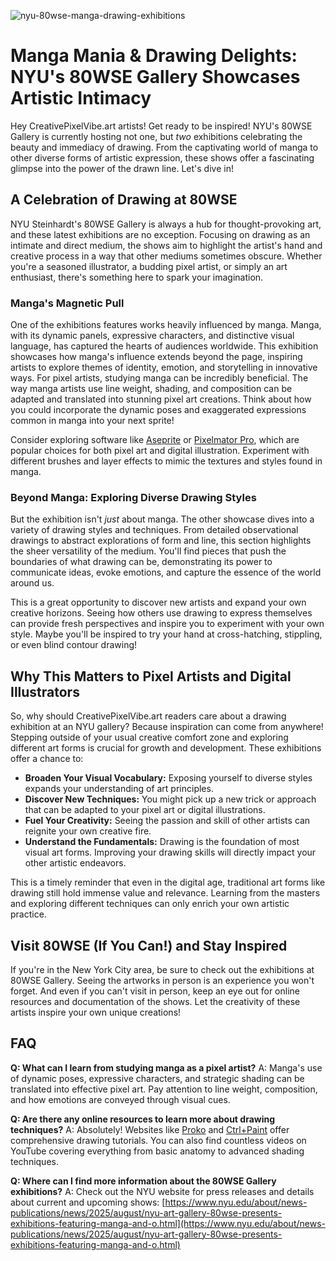 ![nyu-80wse-manga-drawing-exhibitions](https://images.pexels.com/photos/10474161/pexels-photo-10474161.jpeg?auto=compress&cs=tinysrgb&fit=crop&h=627&w=1200)

# Manga Mania & Drawing Delights: NYU's 80WSE Gallery Showcases Artistic Intimacy

Hey CreativePixelVibe.art artists! Get ready to be inspired! NYU's 80WSE Gallery is currently hosting not one, but *two* exhibitions celebrating the beauty and immediacy of drawing. From the captivating world of manga to other diverse forms of artistic expression, these shows offer a fascinating glimpse into the power of the drawn line. Let's dive in!

## A Celebration of Drawing at 80WSE

NYU Steinhardt's 80WSE Gallery is always a hub for thought-provoking art, and these latest exhibitions are no exception. Focusing on drawing as an intimate and direct medium, the shows aim to highlight the artist's hand and creative process in a way that other mediums sometimes obscure. Whether you're a seasoned illustrator, a budding pixel artist, or simply an art enthusiast, there's something here to spark your imagination.

### Manga's Magnetic Pull

One of the exhibitions features works heavily influenced by manga. Manga, with its dynamic panels, expressive characters, and distinctive visual language, has captured the hearts of audiences worldwide. This exhibition showcases how manga's influence extends beyond the page, inspiring artists to explore themes of identity, emotion, and storytelling in innovative ways. For pixel artists, studying manga can be incredibly beneficial. The way manga artists use line weight, shading, and composition can be adapted and translated into stunning pixel art creations. Think about how you could incorporate the dynamic poses and exaggerated expressions common in manga into your next sprite!

Consider exploring software like [Aseprite](https://www.aseprite.org/) or [Pixelmator Pro](https://www.pixelmator.com/pro/), which are popular choices for both pixel art and digital illustration. Experiment with different brushes and layer effects to mimic the textures and styles found in manga.

### Beyond Manga: Exploring Diverse Drawing Styles

But the exhibition isn't *just* about manga. The other showcase dives into a variety of drawing styles and techniques. From detailed observational drawings to abstract explorations of form and line, this section highlights the sheer versatility of the medium. You'll find pieces that push the boundaries of what drawing can be, demonstrating its power to communicate ideas, evoke emotions, and capture the essence of the world around us.

This is a great opportunity to discover new artists and expand your own creative horizons. Seeing how others use drawing to express themselves can provide fresh perspectives and inspire you to experiment with your own style. Maybe you'll be inspired to try your hand at cross-hatching, stippling, or even blind contour drawing!

## Why This Matters to Pixel Artists and Digital Illustrators

So, why should CreativePixelVibe.art readers care about a drawing exhibition at an NYU gallery? Because inspiration can come from anywhere! Stepping outside of your usual creative comfort zone and exploring different art forms is crucial for growth and development. These exhibitions offer a chance to:

*   **Broaden Your Visual Vocabulary:** Exposing yourself to diverse styles expands your understanding of art principles.
*   **Discover New Techniques:** You might pick up a new trick or approach that can be adapted to your pixel art or digital illustrations.
*   **Fuel Your Creativity:** Seeing the passion and skill of other artists can reignite your own creative fire.
*   **Understand the Fundamentals:** Drawing is the foundation of most visual art forms. Improving your drawing skills will directly impact your other artistic endeavors.

This is a timely reminder that even in the digital age, traditional art forms like drawing still hold immense value and relevance. Learning from the masters and exploring different techniques can only enrich your own artistic practice.

## Visit 80WSE (If You Can!) and Stay Inspired

If you're in the New York City area, be sure to check out the exhibitions at 80WSE Gallery. Seeing the artworks in person is an experience you won't forget. And even if you can't visit in person, keep an eye out for online resources and documentation of the shows. Let the creativity of these artists inspire your own unique creations!

## FAQ

**Q: What can I learn from studying manga as a pixel artist?**
A: Manga's use of dynamic poses, expressive characters, and strategic shading can be translated into effective pixel art. Pay attention to line weight, composition, and how emotions are conveyed through visual cues.

**Q: Are there any online resources to learn more about drawing techniques?**
A: Absolutely! Websites like [Proko](https://www.proko.com/) and [Ctrl+Paint](https://ctrlpaint.com/) offer comprehensive drawing tutorials. You can also find countless videos on YouTube covering everything from basic anatomy to advanced shading techniques.

**Q: Where can I find more information about the 80WSE Gallery exhibitions?**
A: Check out the NYU website for press releases and details about current and upcoming shows: [https://www.nyu.edu/about/news-publications/news/2025/august/nyu-art-gallery-80wse-presents-exhibitions-featuring-manga-and-o.html](https://www.nyu.edu/about/news-publications/news/2025/august/nyu-art-gallery-80wse-presents-exhibitions-featuring-manga-and-o.html)
